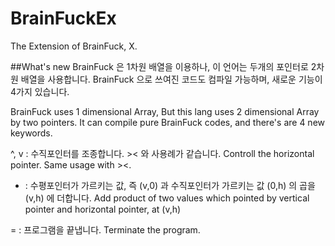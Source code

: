 # BrainFuckEx
The Extension of BrainFuck, X.

##What's new
BrainFuck 은 1차원 배열을 이용하나, 이 언어는 두개의 포인터로 2차원 배열을 사용합니다.
BrainFuck 으로 쓰여진 코드도 컴파일 가능하며, 새로운 기능이 4가지 있습니다.

BrainFuck uses 1 dimensional Array, But this lang uses 2 dimensional Array by two pointers.
It can compile pure BrainFuck codes, and there's are 4 new keywords.

^, v : 수직포인터를 조종합니다. >< 와 사용례가 같습니다.
       Controll the horizontal pointer. Same usage with ><.

* : 수평포인터가 가르키는 값, 즉 (v,0) 과 수직포인터가 가르키는 값 (0,h) 의 곱을 (v,h) 에 더합니다.
    Add product of two values which pointed by vertical pointer and horizontal pointer, at (v,h)

= : 프로그램을 끝냅니다.
    Terminate the program.
